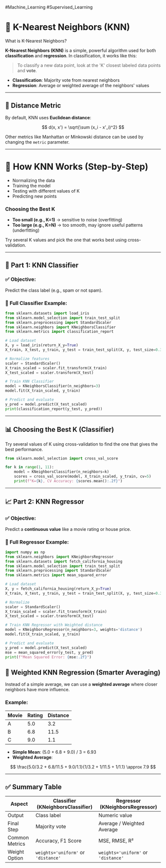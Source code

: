 #Machine_Learning 
#Supervised_Learning
# 🧭 K-Nearest Neighbors (KNN) 

 What is K-Nearest Neighbors?

**K-Nearest Neighbors (KNN)** is a simple, powerful algorithm used for both **classification** and **regression**. In classification, it works like this:

> To classify a new data point, look at the 'K' closest labeled data points and **vote**.

- **Classification**: Majority vote from nearest neighbors
- **Regression**: Average or weighted average of the neighbors' values

---
## 📐 Distance Metric

By default, KNN uses **Euclidean distance**:

$$
d(x, x') = \sqrt{\sum (x_i - x'_i)^2}
$$

Other metrics like Manhattan or Minkowski distance can be used by changing the `metric` parameter.

---

# 🧪 How KNN Works (Step-by-Step)
- Normalizing the data
- Training the model
- Testing with different values of K
- Predicting new points

### Choosing the Best K

- **Too small (e.g., K=1)** → sensitive to noise (overfitting)
- **Too large (e.g., K=N)** → too smooth, may ignore useful patterns (underfitting)

Try several K values and pick the one that works best using cross-validation.

---
## 🧭 Part 1: KNN Classifier

### ✅ Objective:
Predict the class label (e.g., spam or not spam).

### 🧪 Full Classifier Example:

```python
from sklearn.datasets import load_iris
from sklearn.model_selection import train_test_split
from sklearn.preprocessing import StandardScaler
from sklearn.neighbors import KNeighborsClassifier
from sklearn.metrics import classification_report

# Load dataset
X, y = load_iris(return_X_y=True)
X_train, X_test, y_train, y_test = train_test_split(X, y, test_size=0.3, random_state=42)

# Normalize features
scaler = StandardScaler()
X_train_scaled = scaler.fit_transform(X_train)
X_test_scaled = scaler.transform(X_test)

# Train KNN Classifier
model = KNeighborsClassifier(n_neighbors=3)
model.fit(X_train_scaled, y_train)

# Predict and evaluate
y_pred = model.predict(X_test_scaled)
print(classification_report(y_test, y_pred))
```

---

## 📊 Choosing the Best K (Classifier)

Try several values of K using cross-validation to find the one that gives the best performance.

```python
from sklearn.model_selection import cross_val_score

for k in range(1, 11):
    model = KNeighborsClassifier(n_neighbors=k)
    scores = cross_val_score(model, X_train_scaled, y_train, cv=5)
    print(f"K={k}, CV Accuracy: {scores.mean():.2f}")
```

---

## 📈 Part 2: KNN Regressor

### ✅ Objective:
Predict a **continuous value** like a movie rating or house price.

### 🧪 Full Regressor Example:

```python
import numpy as np
from sklearn.neighbors import KNeighborsRegressor
from sklearn.datasets import fetch_california_housing
from sklearn.model_selection import train_test_split
from sklearn.preprocessing import StandardScaler
from sklearn.metrics import mean_squared_error

# Load dataset
X, y = fetch_california_housing(return_X_y=True)
X_train, X_test, y_train, y_test = train_test_split(X, y, test_size=0.3, random_state=42)

# Normalize
scaler = StandardScaler()
X_train_scaled = scaler.fit_transform(X_train)
X_test_scaled = scaler.transform(X_test)

# Train KNN Regressor with Weighted distance
model = KNeighborsRegressor(n_neighbors=3, weights='distance')
model.fit(X_train_scaled, y_train)

# Predict and evaluate
y_pred = model.predict(X_test_scaled)
mse = mean_squared_error(y_test, y_pred)
print(f"Mean Squared Error: {mse:.2f}")
```

## 🧮 Weighted KNN Regression (Smarter Averaging)

Instead of a simple average, we can use a **weighted average** where closer neighbors have more influence.

### Example:

| Movie | Rating | Distance |
|-------|--------|----------|
| A     | 5.0    | 3.2      |
| B     | 6.8    | 11.5     |
| C     | 9.0    | 1.1      |

- **Simple Mean**: (5.0 + 6.8 + 9.0) / 3 = 6.93  
- **Weighted Average**:

$$
\frac{5.0/3.2 + 6.8/11.5 + 9.0/1.1}{1/3.2 + 1/11.5 + 1/1.1} \approx 7.9
$$

---

## ✅ Summary Table

| Aspect         | Classifier (KNeighborsClassifier) | Regressor (KNeighborsRegressor) |
|----------------|-----------------------------------|----------------------------------|
| Output         | Class label                       | Numeric value                   |
| Final Step     | Majority vote                     | Average / Weighted Average      |
| Common Metrics | Accuracy, F1 Score                | MSE, RMSE, R²                   |
| Weight Option  | `weights='uniform'` or `'distance'` | `weights='uniform'` or `'distance'` |